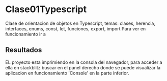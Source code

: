 # Clase01Typescript
Clase de orientacion de objetos en Typescript, temas: clases, herencia, interfaces, enums, const, let, funciones, export, import 
Para ver en funcionamiento ir a 


## Resultados
EL proyecto esta imprimiendo en la consola del navegador, para acceder a ella en stackblitz buscar en el panel derecho donde se puede visualizar la aplicacion en funcionamiento 'Console' en la parte inferior.

